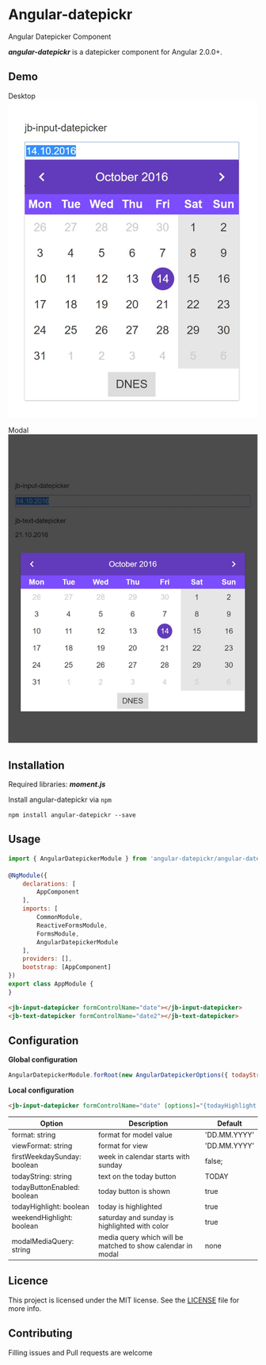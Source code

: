 # Angular-datepickr
Angular Datepicker Component

***angular-datepickr*** is a datepicker component for Angular 2.0.0+.

## Demo

Desktop
![Desktop](/images/desktop.jpg)

Modal
![Modal](/images/modal.jpg)

## Installation

Required libraries:
***moment.js***

Install angular-datepickr via `npm`

````shell
npm install angular-datepickr --save
````

## Usage
```javascript
import { AngularDatepickerModule } from 'angular-datepickr/angular-datepickr';

@NgModule({
    declarations: [
        AppComponent
    ],
    imports: [
        CommonModule,
        ReactiveFormsModule,
        FormsModule,
        AngularDatepickerModule
    ],
    providers: [],
    bootstrap: [AppComponent]
})
export class AppModule {
}
```

```html
<jb-input-datepicker formControlName="date"></jb-input-datepicker>
<jb-text-datepicker formControlName="date2"></jb-text-datepicker>
```


## Configuration
**Global configuration**

```javascript
AngularDatepickerModule.forRoot(new AngularDatepickerOptions({ todayString: 'DNES', modalMediaQuery: 'max-width: 750px' }))
```

**Local configuration**
```html
<jb-input-datepicker formControlName="date" [options]="{todayHighlight:'false'}"></jb-input-datepicker>
```

Option | Description | Default
------------ | ------------- | -------------
format: string | format for model value | 'DD.MM.YYYY'
viewFormat: string | format for view | 'DD.MM.YYYY'
firstWeekdaySunday: boolean | week in calendar starts with sunday | false;
todayString: string| text on the today button | TODAY
todayButtonEnabled: boolean | today button is shown | true
todayHighlight: boolean | today is highlighted | true
weekendHighlight: boolean | saturday and sunday is highlighted with color | true
modalMediaQuery: string | media query which will be matched to show calendar in modal | none


## Licence

This project is licensed under the MIT license. See the [LICENSE](LICENSE) file for more info.

## Contributing

Filling issues and Pull requests are welcome

